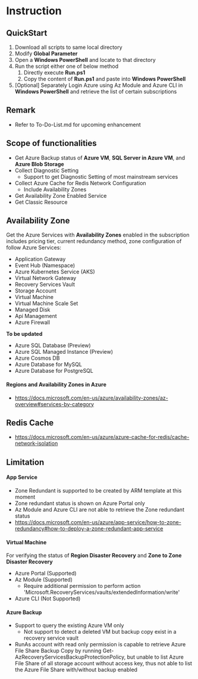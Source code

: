 # Instruction

## QuickStart

1. Download all scripts to same local directory
1. Modify **Global Parameter**
1. Open a **Windows PowerShell** and locate to that directory
1. Run the script either one of below method
   1. Directly execute **Run.ps1**
   1. Copy the content of **Run.ps1** and paste into **Windows PowerShell**
1. [Optional] Separately Login Azure using Az Module and Azure CLI in **Windows PowerShell** and retrieve the list of certain subscriptions

## Remark

- Refer to To-Do-List.md for upcoming enhancement

## Scope of functionalities

- Get Azure Backup status of **Azure VM**, **SQL Server in Azure VM**, and **Azure Blob Storage**
- Collect Diagnostic Setting
   - Support to get Diagnostic Setting of most mainstream services
- Collect Azure Cache for Redis Network Configuration
   - Include Availability Zones
- Get Availability Zone Enabled Service  
- Get Classic Resource

## Availability Zone

Get the Azure Services with **Availability Zones** enabled in the subscription includes pricing tier, current redundancy method, zone configuration of follow Azure Services:

- Application Gateway
- Event Hub (Namespace)
- Azure Kubernetes Service (AKS)
- Virtual Network Gateway
- Recovery Services Vault
- Storage Account
- Virtual Machine
- Virtual Machine Scale Set
- Managed Disk
- Api Management
- Azure Firewall

**To be updated**
- Azure SQL Database (Preview)
- Azure SQL Managed Instance (Preview)
- Azure Cosmos DB
- Azure Database for MySQL
- Azure Database for PostgreSQL

#### Regions and Availability Zones in Azure

- https://docs.microsoft.com/en-us/azure/availability-zones/az-overview#services-by-category

## Redis Cache

- https://docs.microsoft.com/en-us/azure/azure-cache-for-redis/cache-network-isolation


## Limitation

#### App Service

- Zone Redundant is supported to be created by ARM template at this moment
- Zone redundant status is shown on Azure Portal only
- Az Module and Azure CLI are not able to retrieve the Zone redundant status
- https://docs.microsoft.com/en-us/azure/app-service/how-to-zone-redundancy#how-to-deploy-a-zone-redundant-app-service

#### Virtual Machine

For verifying the status of **Region Disaster Recovery** and **Zone to Zone Disaster Recovery**

- Azure Portal (Supported)
- Az Module (Supported)
   - Require additional permission to perform action 'Microsoft.RecoveryServices/vaults/extendedInformation/write'
- Azure CLI (Not Supported)

#### Azure Backup

- Support to query the existing Azure VM only
   - Not support to detect a deleted VM but backup copy exist in a recovery service vault
- RunAs account with read only permission is capable to retrieve Azure File Share Backup Copy by running Get-AzRecoveryServicesBackupProtectionPolicy, but unable to list Azure File Share of all storage account without access key, thus not able to list the Azure File Share with/without backup enabled

